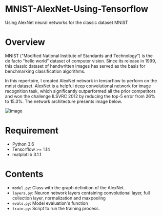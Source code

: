 # MNIST-AlexNet-Using-Tensorflow
Using AlexNet neural networks for the classic dataset MNIST

# Overview

MNIST ("Modified National Institute of Standards and Technology") is the de facto “hello world” dataset of computer vision. Since its release in 1999, this classic dataset of handwritten images has served as the basis for benchmarking classification algorithms.

In this repertoire, I created AlexNet network in tensorflow to perform on the mnist dataset. AlexNet is a helpful deep convolutional network for image recognition task, which significantly outperformed all the prior competitors and won the challenge ILSVRC 2012 by reducing the top-5 error from 26% to 15.3\%. The network architecture presents image below.

![image](https://github.com/zhaoqi19/MNIST-AlexNet-Using-Tensorflow/blob/master/image/AlexNet.png)

# Requirement

- Python 3.6
- Tensorflow >= 1.14
- matplotlib 3.1.1

# Contents

- `model.py`: Class with the graph definition of the AlexNet.
- `layers.py`: Neuron network layers containing convolutional layer, full collection layer, normalization and maxpooling
- `evals.py`: Model evaluation's function
- `train.py`: Script to run the training process.



  


